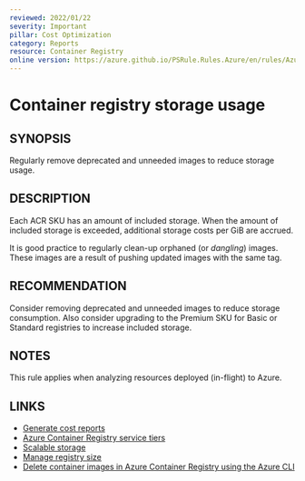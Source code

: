 ```yaml
---
reviewed: 2022/01/22
severity: Important
pillar: Cost Optimization
category: Reports
resource: Container Registry
online version: https://azure.github.io/PSRule.Rules.Azure/en/rules/Azure.ACR.Usage/
---
```


# Container registry storage usage

## SYNOPSIS

Regularly remove deprecated and unneeded images to reduce storage usage.

## DESCRIPTION

Each ACR SKU has an amount of included storage.
When the amount of included storage is exceeded, additional storage costs per GiB are accrued.

It is good practice to regularly clean-up orphaned (or _dangling_) images.
These images are a result of pushing updated images with the same tag.

## RECOMMENDATION

Consider removing deprecated and unneeded images to reduce storage consumption.
Also consider upgrading to the Premium SKU for Basic or Standard registries to increase included storage.

## NOTES

This rule applies when analyzing resources deployed (in-flight) to Azure.

## LINKS

- [Generate cost reports](https://learn.microsoft.com/azure/architecture/framework/cost/monitor-reports)
- [Azure Container Registry service tiers](https://docs.microsoft.com/azure/container-registry/container-registry-skus)
- [Scalable storage](https://docs.microsoft.com/azure/container-registry/container-registry-storage#scalable-storage)
- [Manage registry size](https://docs.microsoft.com/azure/container-registry/container-registry-best-practices#manage-registry-size)
- [Delete container images in Azure Container Registry using the Azure CLI](https://docs.microsoft.com/azure/container-registry/container-registry-delete)
